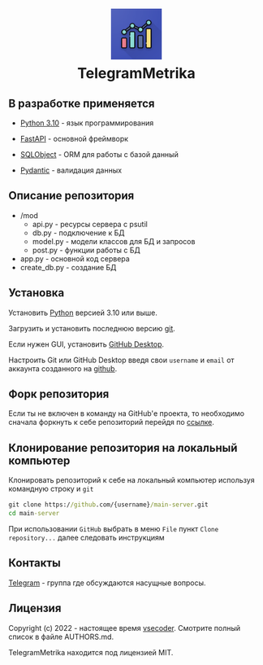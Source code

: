 <h1 align="center">
	<img src="https://raw.githubusercontent.com/TelegramMetrika/main-server/main/imgs/1024.png" width="100" alt="Logo"/><br/>
	<img src="https://raw.githubusercontent.com/catppuccin/catppuccin/dev/assets/misc/transparent.png" height="30" width="0px"/>
	TelegramMetrika
	<img src="https://raw.githubusercontent.com/catppuccin/catppuccin/dev/assets/misc/transparent.png" height="30" width="0px"/>
</h1>

## В разработке применяется ##

* [Python 3.10](https://www.python.org/) - язык программирования

* [FastAPI](https://fastapi.tiangolo.com) - основной фреймворк

* [SQLObject](http://sqlobject.org) - ORM для работы с базой данный

* [Pydantic](https://pydantic-docs.helpmanual.io) - валидация данных

## Описание репозитория ##

* /mod
  * api.py - ресурсы сервера с psutil
  * db.py - подключение к БД
  * model.py - модели классов для БД и запросов
  * post.py - функции работы с БД
* app.py - основной код сервера
* create_db.py - создание БД

## Установка ##

Установить [Python](https://www.python.org/downloads/) версией 3.10 или выше.

Загрузить и установить последнюю версию [git](https://git-scm.com/downloads).

Если нужен GUI, установить [GitHub Desktop](https://desktop.github.com/).

Настроить Git или GitHub Desktop введя свои `username` и `email` от аккаунта созданного на [github](https://www.github.com).

## Форк репозитория ##

Если ты не включен в команду на GitHub'е проекта, то необходимо сначала форкнуть к себе репозиторий перейдя по [ссылке](hhttps://github.com/TelegramMetrika/main-server/fork).

## Клонирование репозитория на локальный компьютер ##

Клонировать репозиторий к себе на локальный компьютер используя командную строку и `git`

```cmd
git clone https://github.com/{username}/main-server.git
cd main-server
```

При использовании `GitHub` выбрать в меню `File` пункт `Clone repository...` далее следовать инструкциям

## Контакты ##

[Telegram](https://t.me/vsecoder) - группа где обсуждаются насущные вопросы.

## Лицензия ##

Copyright (c) 2022 - настоящее время [vsecoder](https://github.com/vsecoder). Смотрите полный список в файле AUTHORS.md.

TelegramMetrika находится под лицензией MIT.
